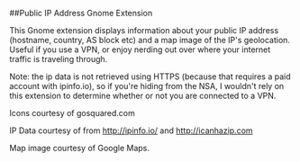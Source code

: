 
##Public IP Address Gnome Extension

This Gnome extension displays information about your public IP address (hostname, country, AS block etc) and a map image of the IP's geolocation. Useful if you use a VPN, or enjoy nerding out over where your internet traffic is traveling through.

Note: the ip data is not retrieved using HTTPS (because that requires a paid account with ipinfo.io), so if you're hiding from the NSA, I wouldn't rely on this extension to determine whether or not you are connected to a VPN.

Icons courtesy of gosquared.com

IP Data courtesy of from http://ipinfo.io/ and http://icanhazip.com

Map image courtesy of Google Maps.
